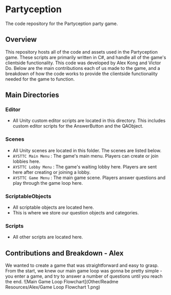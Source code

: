 # Partyception
 The code repository for the Partyception party game.

## Overview
This repository hosts all of the code and assets used in the Partyception game.
These scripts are primarily written in C#, and handle all of the game's clientside functionality.
This code was developed by Alex Kong and Victor Do. Below are the main contributions each of us made to the game, and a breakdown of how the code works to provide the clientside functionality needed for the game to function.

## Main Directories
### Editor
- All Unity custom editor scripts are located in this directory. This includes custom editor scripts for the AnswerButton and the QAObject.
### Scenes
- All Unity scenes are located in this folder. The scenes are listed below.
- `AYSTTC Main Menu` : The game's main menu. Players can create or join lobbies here.
- `AYSTTC Lobby Menu` : The game's waiting lobby here. Players are sent here after creating or joining a lobby.
- `AYSTTC Game Menu` : The main game scene. Players answer questions and play through the game loop here.
### ScriptableObjects
- All scriptable objects are located here.
- This is where we store our question objects and categories. 
### Scripts
- All other scripts are located here.


## Contributions and Breakdown - Alex
We wanted to create a game that was straightforward and easy to grasp. From the start, we knew our main game loop was gonna be pretty simple - you enter a game, and try to answer a number of questions until you reach the end.
![Main Game Loop Flowchart](Other/Readme Resources/Alex/Game Loop Flowchart 1.png)
